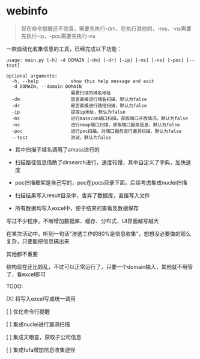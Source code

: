 # webinfo

> 现在命令提醒还不完善，需要先执行-dm，在执行其他的，-ms、-ns需要先执行-ip，-poc需要先执行-ns

一款自动化收集信息的工具，已经完成以下功能：
```
usage: main.py [-h] -d DOMAIN [-dm] [-dr] [-ip] [-ms] [-ns] [-poc] [--test]

optional arguments:
  -h, --help            show this help message and exit
  -d DOMAIN, --domain DOMAIN
                        需要扫描的域名地址
  -dm                   是否直接进行域名扫描，默认为false
  -dr                   是否直接进行路径扫描，默认为false
  -ip                   提取ip地址，默认为false
  -ms                   进行masscan端口扫描，获取端口开放情况，默认为false
  -ns                   进行nmap端口扫描，获取端口服务信息，默认为false
  -poc                  进行poc扫描，对端口服务进行漏洞扫描，默认为false
  --test                测试，默认为false
```

- 其中扫描子域名调用了amass进行的
- 扫描路径信息借助了dirsearch进行，速度较慢，其中自定义了字典，加快速度
- poc扫描框架是自己写的，poc在pocs目录下面，后续考虑集成nuclei扫描

- 扫描结果写入result目录中，舍弃了数据库，直接写入文件
- 所有数据均写入excel中，便于结果的查看及数据保存

写过不少程序，不断增加数据库、缓存、分布式、UI界面越写越大

在某次活动中，听到一句话"渗透工作的80%是信息收集"，想想没必要做的那么复杂，只要能把信息搞出来

其他都不重要

结构现在还比较乱，不过可以正常运行了，只要一个domain输入，其他就不用管了，看excel即可

TODO:

[X] 将写入excel写成统一调用

[ ] 优化命令行提醒

[ ] 集成nuclei进行漏洞扫描

[ ] 集成天眼查，获取子公司信息

[ ] 集成fofa增加信息收集途径





